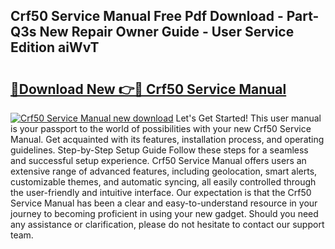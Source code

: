 ## Crf50 Service Manual Free Pdf Download - Part-Q3s New Repair Owner Guide - User Service Edition aiWvT

# <h2><a href="http://bc37651.oget.top/?id=Crf50+Service+Manual">🔗Download New 👉🔴 Crf50 Service Manual</a></h2>

[![Crf50 Service Manual new download](https://i.imgur.com/5g1atiW.png)](http://bc37651.oget.top/?id=Crf50+Service+Manual)
Let's Get Started! This user manual is your passport to the world of possibilities with your new Crf50 Service Manual. Get acquainted with its features, installation process, and operating guidelines. Step-by-Step Setup Guide Follow these steps for a seamless and successful setup experience. Crf50 Service Manual offers users an extensive range of advanced features, including geolocation, smart alerts, customizable themes, and automatic syncing, all easily controlled through the user-friendly and intuitive interface. Our expectation is that the Crf50 Service Manual has been a clear and easy-to-understand resource in your journey to becoming proficient in using your new gadget. Should you need any assistance or clarification, please do not hesitate to contact our support team.
